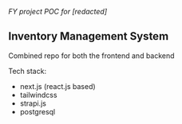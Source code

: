 *FY project POC for [redacted]*
## Inventory Management System

Combined repo for both the frontend and backend

Tech stack:
- next.js (react.js based)
- tailwindcss
- strapi.js
- postgresql
